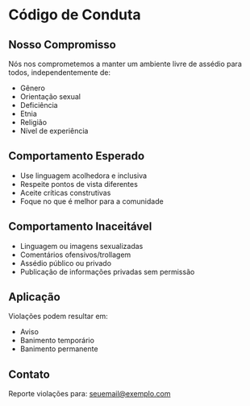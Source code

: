 ﻿# Código de Conduta

## Nosso Compromisso

Nós nos comprometemos a manter um ambiente livre de assédio para todos, independentemente de:

- Gênero
- Orientação sexual
- Deficiência
- Etnia
- Religião
- Nível de experiência

## Comportamento Esperado

- Use linguagem acolhedora e inclusiva
- Respeite pontos de vista diferentes
- Aceite críticas construtivas
- Foque no que é melhor para a comunidade

## Comportamento Inaceitável

- Linguagem ou imagens sexualizadas
- Comentários ofensivos/trollagem
- Assédio público ou privado
- Publicação de informações privadas sem permissão

## Aplicação

Violações podem resultar em:
- Aviso
- Banimento temporário
- Banimento permanente

## Contato

Reporte violações para: seuemail@exemplo.com